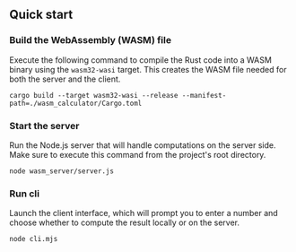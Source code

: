 ## Quick start

### Build the WebAssembly (WASM) file
Execute the following command to compile the Rust code into a WASM binary using the `wasm32-wasi` target. This creates the WASM file needed for both the server and the client.

```
cargo build --target wasm32-wasi --release --manifest-path=./wasm_calculator/Cargo.toml
```

### Start the server
Run the Node.js server that will handle computations on the server side. Make sure to execute this command from the project's root directory.

```
node wasm_server/server.js
```

### Run cli
Launch the client interface, which will prompt you to enter a number and choose whether to compute the result locally or on the server.
```
node cli.mjs
```
